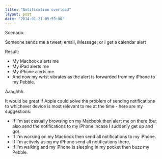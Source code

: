```yaml
---
title: "Notification overload"
layout: post
date: "2014-01-21 09:59:00"
---
```


Scenario:

Someone sends me a tweet, email, iMessage, or I get a calendar alert

Result:

* My Macbook alerts me
* My iPad alerts me
* My iPhone alerts me
* And now my wrist vibrates as the alert is forwarded from my iPhone to my Pebble.

Aaaghhh.

It would be great if Apple could solve the problem of sending notifications to whichever device is most relevant to me at the time - here are my suggestions:

* If I'm sat casually browsing on my Macbook then alert me on there (but also send the notifications to my iPhone incase I suddenly get up and go).
* If I'm working on my Macbook then send all notifications to my iPhone.
* If I'm actively using my iPhone send all notifications there.
* If I'm walking and my iPhone is sleeping in my pocket then buzz my Pebble.